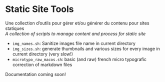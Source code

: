 # Static Site Tools

Une collection d’outils pour gérer et/ou générer du contenu pour sites statiques   
_A collection of scripts to manage content and process for static site_

- `img_names.sh`: Sanitize images file name in current directory
- `img_sizes.sh`: generate thumbnails and various sizes for every image in current directory (very slow!)
- `microtypo_raw_macos.sh`: basic (and raw) french micro typografic correction of markdown files

Documentation coming soon!